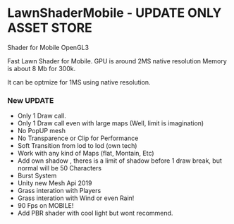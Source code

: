 # LawnShaderMobile - UPDATE ONLY ASSET STORE
Shader for Mobile OpenGL3

Fast Lawn Shader for Mobile.
GPU is around 2MS native resolution
Memory is about 8 Mb for 300k.

It can be optmize for 1MS using native resolution.

### New UPDATE
- Only 1 Draw call.
- Only 1 Draw call even with large maps (Well, limit is imagination)
- No PopUP mesh
- No Transparence or Clip for Performance
- Soft Transition from lod to lod (own tech)
- Work with any kind of Maps (flat, Montain, Etc)
- Add own shadow , theres is a limit of shadow before 1 draw break, but normal will be 50 Characters
- Burst System
- Unity new Mesh Api 2019
- Grass interation with Players
- Grass interation with Wind or even Rain!
- 90 Fps on MOBILE!
- Add PBR shader with cool light but wont recommend.



